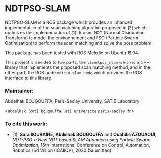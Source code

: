 NDTPSO-SLAM
===========

NDTPSO-SLAM is a ROS package which provides an inhanced implementation of the scan matching algorithm proposed in [2] which optimizes the implementation of [1].
It uses NDT (Normal Distribution Transform) to model the environnement and PSO (Particle Swarm Optimisation) to perform the scan matching and solve the pose problem.

This package has been tested with ROS Melodic on Ubuntu 18.04.

This project is devided to two parts, the `libndtpso_slam` which is a C++ library that implements the proposed scan matching method, and in the other part, the ROS node `ndtpso_slam_node` which provides the ROS interface to this library.

### Maintainer:
Abdelhak BOUGOUFFA, Paris-Saclay University, SATIE Laboratory

<`abdelhak [dot] bougouffa [at] universite-paris-saclay.fr`>

### To cite this work:
- [1]: **Sara BOURAINE**, **Abdelhak BOUGOUFFA** and **Ouahiba AZOUAOUI**, _NDT-PSO, a New NDT based SLAM Approach using Particle Swarm Optimization_, 16th International Conference on Control, Automation, Robotics and Vision (ICARCV), 2020 (Submitted).
